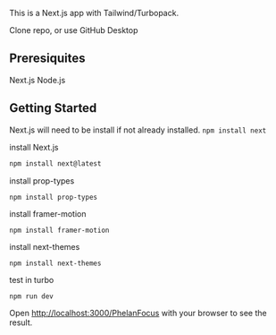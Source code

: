 This is a Next.js app with Tailwind/Turbopack.

Clone repo, or use GitHub Desktop
## Preresiquites
Next.js
Node.js

## Getting Started
Next.js will need to be install if not already installed.
```npm install next```

install Next.js
```bash
npm install next@latest
```
install prop-types
```
npm install prop-types
```
install framer-motion
```
npm install framer-motion
```

install next-themes
```
npm install next-themes
```

test in turbo
```bash
npm run dev
```

Open [http://localhost:3000/PhelanFocus](http://localhost:3000/PhelanFocus) with your browser to see the result.


